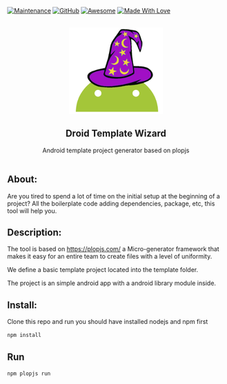 <!-- PROJECT SHIELDS -->

[![Maintenance](https://img.shields.io/badge/Maintained-yes-green.svg)](https://github.com/sebacipolat/app-score-monitor)
[![GitHub](https://img.shields.io/github/license/emalderson/ThePhish)](https://github.com/emalderson/ThePhish/blob/master/LICENSE)
[![Awesome](https://cdn.rawgit.com/sindresorhus/awesome/d7305f38d29fed78fa85652e3a63e154dd8e8829/media/badge.svg)](https://github.com/sindresorhus/awesome) [![Made With Love](https://img.shields.io/badge/Made%20With-Love-orange.svg)](https://github.com/chetanraj/awesome-github-badges)
<!-- PROJECT LOGO -->
<br />
<div align="center">
  
  <a href="https://github.com/othneildrew/Best-README-Template">
    <img src="https://raw.githubusercontent.com/sebacipolat/DroidTemplateWizard/main/images/image.png" alt="Logo"  height="200">
  </a>

  <h2 align="center">Droid Template Wizard</h3>

  <p align="center">
    Android template project generator based on plopjs
    <br />
    <br />
  </p>
</div>

<!-- ABOUT THE PROJECT -->
##  About:

Are you tired to spend a lot of time on the initial setup at the beginning of a project?
All the boilerplate code adding dependencies, package, etc, this tool will help you.

##  Description:
The tool is based on https://plopjs.com/  a Micro-generator framework that makes it easy for an entire team to create files with a level of uniformity.

We define a basic template project located into the template folder.

The project is an simple android app with a android library module inside.


## Install:
Clone this repo and run you should have installed nodejs and npm first

```bash
npm install
```

## Run 
```bash
npm plopjs run
```


